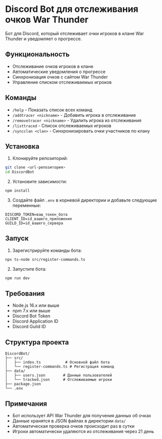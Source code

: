 # Discord Bot для отслеживания очков War Thunder

Бот для Discord, который отслеживает очки игроков в клане War Thunder и уведомляет о прогрессе.

## Функциональность

- Отслеживание очков игроков в клане
- Автоматические уведомления о прогрессе
- Синхронизация очков с сайтом War Thunder
- Управление списком отслеживаемых игроков

## Команды

- `/help` - Показать список всех команд
- `/addtracer <nickname>` - Добавить игрока в отслеживание
- `/removetracer <nickname>` - Удалить игрока из отслеживания
- `/listtraced` - Список отслеживаемых игроков
- `/syncclan <clan>` - Синхронизировать очки участников по клану

## Установка

1. Клонируйте репозиторий:
```bash
git clone <url-репозитория>
cd DiscordBot
```

2. Установите зависимости:
```bash
npm install
```

3. Создайте файл `.env` в корневой директории и добавьте следующие переменные:
```env
DISCORD_TOKEN=ваш_токен_бота
CLIENT_ID=id_вашего_приложения
GUILD_ID=id_вашего_сервера
```

## Запуск

1. Зарегистрируйте команды бота:
```bash
npx ts-node src/register-commands.ts
```

2. Запустите бота:
```bash
npm run dev
```

## Требования

- Node.js 16.x или выше
- npm 7.x или выше
- Discord Bot Token
- Discord Application ID
- Discord Guild ID

## Структура проекта

```
DiscordBot/
├── src/
│   ├── index.ts           # Основной файл бота
│   └── register-commands.ts # Регистрация команд
├── data/
│   ├── users.json        # Данные пользователей
│   └── tracked.json      # Отслеживаемые игроки
├── package.json
└── .env
```

## Примечания

- Бот использует API War Thunder для получения данных об очках
- Данные хранятся в JSON файлах в директории `data/`
- Автоматическая проверка очков происходит раз в сутки
- Игроки автоматически удаляются из отслеживания через 21 день 